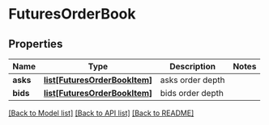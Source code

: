 # FuturesOrderBook

## Properties
Name | Type | Description | Notes
------------ | ------------- | ------------- | -------------
**asks** | [**list[FuturesOrderBookItem]**](FuturesOrderBookItem.md) | asks order depth | 
**bids** | [**list[FuturesOrderBookItem]**](FuturesOrderBookItem.md) | bids order depth | 

[[Back to Model list]](../README.md#documentation-for-models) [[Back to API list]](../README.md#documentation-for-api-endpoints) [[Back to README]](../README.md)


